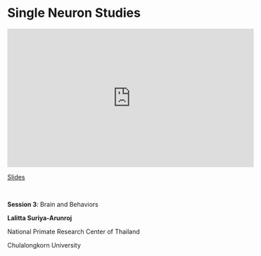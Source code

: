 # Single Neuron Studies

<iframe width="560" height="315" src="https://www.youtube.com/embed/j4_m8PE0zcs" title="YouTube video player" frameborder="0" allow="accelerometer; autoplay; clipboard-write; encrypted-media; gyroscope; picture-in-picture; web-share" allowfullscreen></iframe>

[Slides](https://drive.google.com/file/d/1hWBEFQMvOtjGw0bk_fpIOxEcRWBNMUKb/view?usp=drive_link)

<br>

**Session 3**: Brain and Behaviors

**Lalitta Suriya-Arunroj**

National Primate Research Center of Thailand

Chulalongkorn University

